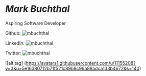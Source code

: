 # *Mark Buchthal*

Aspiring Software Developer

Github: ![mbuchthal](https://www.github.com/mbuchthal)

LinkedIn: ![mbuchthal](https://www.linkedin.com/in/mbuchthal)

Twitter: ![mbuchthal](https://www.twitter.com/mbuchthal)

![alt tag] (https://avatars1.githubusercontent.com/u/11155208?v=3&u=5e16380712b71f521c89b8c96a88adca133b4672&s=140)




